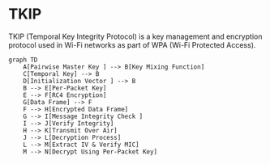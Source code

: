 # TKIP

TKIP (Temporal Key Integrity Protocol) is a key management and encryption protocol used in Wi-Fi networks as part of WPA (Wi-Fi Protected Access).

```mermaid
graph TD
    A[Pairwise Master Key ] --> B[Key Mixing Function]
    C[Temporal Key] --> B
    D[Initialization Vector ] --> B
    B --> E[Per-Packet Key]
    E --> F[RC4 Encryption]
    G[Data Frame] --> F
    F --> H[Encrypted Data Frame]
    G --> I[Message Integrity Check ]
    I --> J[Verify Integrity]
    H --> K[Transmit Over Air]
    J --> L[Decryption Process]
    L --> M[Extract IV & Verify MIC]
    M --> N[Decrypt Using Per-Packet Key]

```